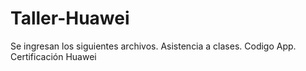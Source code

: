 # Taller-Huawei
Se ingresan los siguientes archivos.
Asistencia a clases.
Codigo App.
Certificación Huawei

